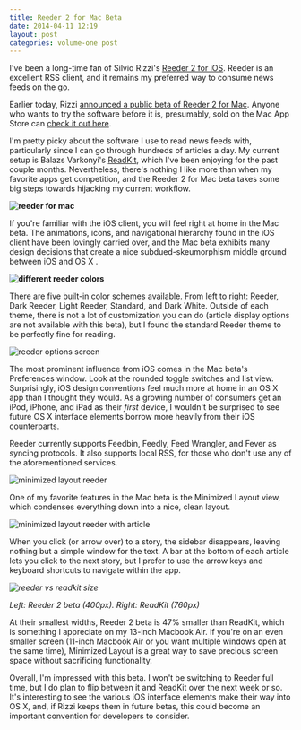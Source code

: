 ```yaml
---
title: Reeder 2 for Mac Beta
date: 2014-04-11 12:19
layout: post
categories: volume-one post
---
```

I've been a long-time fan of Silvio Rizzi's [Reeder 2 for iOS][reeder-ios]. Reeder is an excellent RSS client, and it remains my preferred way to consume news feeds on the go. 

Earlier today, Rizzi [announced a public beta of Reeder 2 for Mac][reeder-tweet]. Anyone who wants to try the software before it is, presumably, sold on the Mac App Store can [check it out here][reeder-mac]. 

I'm pretty picky about the software I use to read news feeds with, particularly since I can go through hundreds of articles a day. My current setup is Balazs Varkonyi's [ReadKit][readkit-link], which I've been enjoying for the past couple months. Nevertheless, there's nothing I like more than when my favorite apps get competition, and the Reeder 2 for Mac beta takes some big steps towards hijacking my current workflow.  

__![reeder for mac]({{site.domain}}/public/cargo/reeder-mac.png)__

If you're familiar with the iOS client, you will feel right at home in the Mac beta. The animations, icons, and navigational hierarchy found in the iOS client have been lovingly carried over, and the Mac beta exhibits many design decisions that create a nice subdued-skeumorphism middle ground between iOS and OS X . 

__![different reeder colors]({{site.domain}}/public/cargo/reeder-colors.png)__

There are five built-in color schemes available. From left to right: Reeder, Dark Reeder, Light Reeder, Standard, and Dark White. Outside of each theme, there is not a lot of customization you can do (article display options are not available with this beta), but I found the standard Reeder theme to be perfectly fine for reading. 

![reeder options screen]({{site.domain}}/public/cargo/reeder-options.png)

The most prominent influence from iOS comes in the Mac beta's Preferences window. Look at the rounded toggle switches and list view. Surprisingly, iOS design conventions feel much more at home in an OS X app than I thought they would. As a growing number of consumers get an iPod, iPhone, and iPad as their _first_ device, I wouldn't be surprised to see future OS X interface elements borrow more heavily from their iOS counterparts. 

Reeder currently supports Feedbin, Feedly, Feed Wrangler, and Fever as syncing protocols. It also supports local RSS, for those who don't use any of the aforementioned services. 

![minimized layout reeder]({{site.domain}}/public/cargo/reeder-minimized.png)

One of my favorite features in the Mac beta is the Minimized Layout view, which condenses everything down into a nice, clean layout. 

![minimized layout reeder with article]({{site.domain}}/public/cargo/reeder-minimized-read.png)

When you click (or arrow over) to a story, the sidebar disappears, leaving nothing but a simple window for the text. A bar at the bottom of each article lets you click to the next story, but I prefer to use the arrow keys and keyboard shortcuts to navigate within the app. 

_![reeder vs readkit size]({{site.domain}}/public/cargo/reeder-readkit.png)_

_Left: Reeder 2 beta (400px). Right: ReadKit (760px)_

At their smallest widths, Reeder 2 beta is 47% smaller than ReadKit, which is something I appreciate on my 13-inch Macbook Air. If you're on an even smaller screen (11-inch Macbook Air or you want multiple windows open at the same time), Minimized Layout is a great way to save precious screen space without sacrificing functionality. 

Overall, I'm impressed with this beta. I won't be switching to Reeder full time, but I do plan to flip between it and ReadKit over the next week or so. It's interesting to see the various iOS interface elements make their way into OS X, and, if Rizzi keeps them in future betas, this could become an important convention for developers to consider.  

[readkit-link]: http://readkitapp.com
[reeder-mac]: http://reederapp.com/mac/
[reeder-ios]: http://reederapp.com/ios/
[reeder-tweet]: https://twitter.com/reederapp/status/454642789557747712
